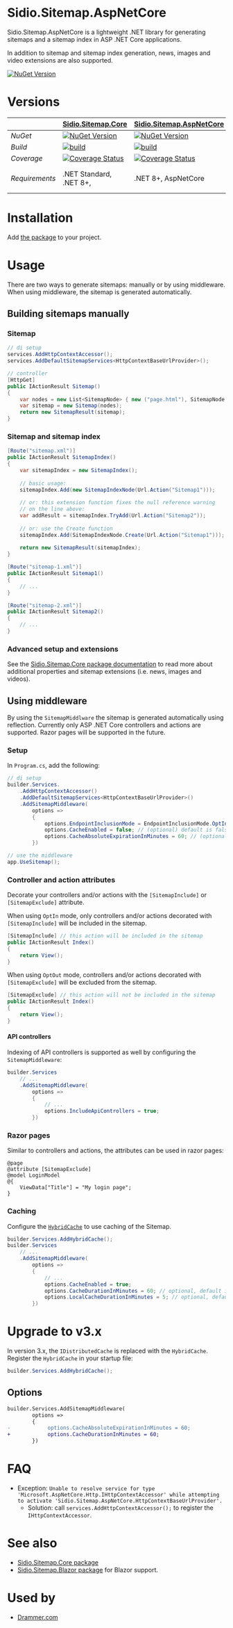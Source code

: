 Sidio.Sitemap.AspNetCore
=============
Sidio.Sitemap.AspNetCore is a lightweight .NET library for generating sitemaps and a sitemap index in ASP .NET Core applications.

In addition to sitemap and sitemap index generation, news, images and video extensions are also supported.

[![NuGet Version](https://img.shields.io/nuget/v/Sidio.Sitemap.AspNetCore)](https://www.nuget.org/packages/Sidio.Sitemap.AspNetCore/)

# Versions

|            | [Sidio.Sitemap.Core](https://github.com/marthijn/Sidio.Sitemap.Core)| [Sidio.Sitemap.AspNetCore](https://github.com/marthijn/Sidio.Sitemap.AspNetCore)                                                                                                                                                               | [Sidio.Sitemap.Blazor](https://github.com/marthijn/Sidio.Sitemap.Blazor)                                                                                                                                                           |
|------------|---------------------------------------------------------------------------------------------------------------------------|--------------------------------------------------------------------------------------------------------------------------------------------------------------------------------------------|------------------------------------------------------------------------------------------------------------------------------------------------------------------------------------|
| *NuGet*    | [![NuGet Version](https://img.shields.io/nuget/v/Sidio.Sitemap.Core)](https://www.nuget.org/packages/Sidio.Sitemap.Core/) | [![NuGet Version](https://img.shields.io/nuget/v/Sidio.Sitemap.AspNetCore)](https://www.nuget.org/packages/Sidio.Sitemap.AspNetCore/)                                                      | [![NuGet Version](https://img.shields.io/nuget/v/Sidio.Sitemap.Blazor)](https://www.nuget.org/packages/Sidio.Sitemap.Blazor/)                                                      |
| *Build*    | [![build](https://github.com/marthijn/Sidio.Sitemap.Core/actions/workflows/build.yml/badge.svg)](https://github.com/marthijn/Sidio.Sitemap.Core/actions/workflows/build.yml)| [![build](https://github.com/marthijn/Sidio.Sitemap.AspNetCore/actions/workflows/build.yml/badge.svg)](https://github.com/marthijn/Sidio.Sitemap.AspNetCore/actions/workflows/build.yml)   | [![build](https://github.com/marthijn/Sidio.Sitemap.Blazor/actions/workflows/build.yml/badge.svg)](https://github.com/marthijn/Sidio.Sitemap.Blazor/actions/workflows/build.yml)   |
| *Coverage* | [![Coverage Status](https://coveralls.io/repos/github/marthijn/Sidio.Sitemap.Core/badge.svg?branch=main)](https://coveralls.io/github/marthijn/Sidio.Sitemap.Core?branch=main)| [![Coverage Status](https://coveralls.io/repos/github/marthijn/Sidio.Sitemap.AspNetCore/badge.svg?branch=main)](https://coveralls.io/github/marthijn/Sidio.Sitemap.AspNetCore?branch=main) | [![Coverage Status](https://coveralls.io/repos/github/marthijn/Sidio.Sitemap.Blazor/badge.svg?branch=main)](https://coveralls.io/github/marthijn/Sidio.Sitemap.Blazor?branch=main) |
| *Requirements*|.NET Standard, .NET 8+, | .NET 8+, AspNetCore|.NET 8+, AspNetCore, Blazor server|

# Installation
Add [the package](https://www.nuget.org/packages/Sidio.Sitemap.AspNetCore/) to your project.

# Usage
There are two ways to generate sitemaps: manually or by using middleware. When using middleware, the sitemap is generated automatically.

## Building sitemaps manually
### Sitemap
```csharp
// di setup
services.AddHttpContextAccessor();
services.AddDefaultSitemapServices<HttpContextBaseUrlProvider>();

// controller
[HttpGet]
public IActionResult Sitemap()
{
    var nodes = new List<SitemapNode> { new ("page.html"), SitemapNode.Create(Url.Action("Index")) };
    var sitemap = new Sitemap(nodes);
    return new SitemapResult(sitemap);
}
```

### Sitemap and sitemap index
```csharp
[Route("sitemap.xml")]
public IActionResult SitemapIndex()
{
    var sitemapIndex = new SitemapIndex();
    
    // basic usage:
    sitemapIndex.Add(new SitemapIndexNode(Url.Action("Sitemap1")));
    
    // or: this extension function fixes the null reference warning
    // on the line above:
    var addResult = sitemapIndex.TryAdd(Url.Action("Sitemap2"));
    
    // or: use the Create function
    sitemapIndex.Add(SitemapIndexNode.Create(Url.Action("Sitemap1")));
    
    return new SitemapResult(sitemapIndex);
}

[Route("sitemap-1.xml")]
public IActionResult Sitemap1()
{
    // ...
}

[Route("sitemap-2.xml")]
public IActionResult Sitemap2()
{
    // ...
}
```

### Advanced setup and extensions
See the [Sidio.Sitemap.Core package documentation](https://github.com/marthijn/Sidio.Sitemap.Core) to read more about additional properties
and sitemap extensions (i.e. news, images and videos).

## Using middleware
By using the `SitemapMiddlware` the sitemap is generated automatically using reflection. 
Currently only ASP .NET Core controllers and actions are supported. Razor pages will be supported in the future.

### Setup
In `Program.cs`, add the following:
```csharp
// di setup
builder.Services.
    .AddHttpContextAccessor()
    .AddDefaultSitemapServices<HttpContextBaseUrlProvider>()
    .AddSitemapMiddleware(
        options =>
        {
            options.EndpointInclusionMode = EndpointInclusionMode.OptIn;
            options.CacheEnabled = false; // (optional) default is false, set to true to enable caching
            options.CacheAbsoluteExpirationInMinutes = 60; // (optional) default is 60 minutes
        })

// use the middleware 
app.UseSitemap();
```

### Controller and action attributes
Decorate your controllers and/or actions with the `[SitemapInclude]` or `[SitemapExclude]` attribute.

When using `OptIn` mode, only controllers and/or actions decorated with `[SitemapInclude]` will be included in the sitemap.
```csharp
[SitemapInclude] // this action will be included in the sitemap
public IActionResult Index()
{
    return View();
}
```

When using `OptOut` mode, controllers and/or actions decorated with `[SitemapExclude]` will be excluded from the sitemap.
```csharp
[SitemapExclude] // this action will not be included in the sitemap
public IActionResult Index()
{
    return View();
}
```

#### API controllers
Indexing of API controllers is supported as well by configuring the `SitemapMiddleware`:
```csharp
builder.Services
    // ...
    .AddSitemapMiddleware(
        options =>
        {
            // ...
            options.IncludeApiControllers = true;
        })
```

### Razor pages
Similar to controllers and actions, the attributes can be used in razor pages:
```cshtml
@page
@attribute [SitemapExclude]
@model LoginModel
@{
    ViewData["Title"] = "My login page";
}
```

### Caching
Configure the [`HybridCache`](https://learn.microsoft.com/en-us/aspnet/core/performance/caching/hybrid) to use caching of the Sitemap.
```csharp
builder.Services.AddHybridCache();
builder.Services
    // ...
    .AddSitemapMiddleware(
        options =>
        {
            // ...
            options.CacheEnabled = true;
            options.CacheDurationInMinutes = 60; // optional, default is 60 minutes
            options.LocalCacheDurationInMinutes = 5; // optional, default is 5 minutes
        })
```

# Upgrade to v3.x
In version 3.x, the `IDistributedCache` is replaced with the `HybridCache`. Register the `HybridCache` in your startup file:
```csharp
builder.Services.AddHybridCache();
```
## Options
```diff
builder.Services.AddSitemapMiddleware(
        options =>
        {
-            options.CacheAbsoluteExpirationInMinutes = 60;
+            options.CacheDurationInMinutes = 60;
        })
```

# FAQ

* Exception: `Unable to resolve service for type 'Microsoft.AspNetCore.Http.IHttpContextAccessor' while attempting to activate 'Sidio.Sitemap.AspNetCore.HttpContextBaseUrlProvider'.` 
  * Solution: call `services.AddHttpContextAccessor();` to register the `IHttpContextAccessor`.

# See also
* [Sidio.Sitemap.Core package](https://github.com/marthijn/Sidio.Sitemap.Core)
* [Sidio.Sitemap.Blazor package](https://github.com/marthijn/Sidio.Sitemap.Blazor) for Blazor support.

# Used by
- [Drammer.com](https://drammer.com)